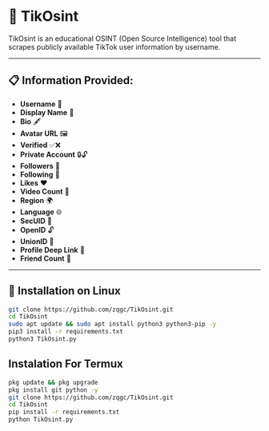 # 🎯 TikOsint

TikOsint is an educational OSINT (Open Source Intelligence) tool that scrapes publicly available TikTok user information by username.

---

## 📋 Information Provided:

- **Username** 📝  
- **Display Name** 👤  
- **Bio** 🖋️  
- **Avatar URL** 🖼️  
- **Verified** ✅❌  
- **Private Account** 🔒🔓  
- **Followers** 👥  
- **Following** 🔄  
- **Likes** ❤️  
- **Video Count** 🎥  
- **Region** 🌍  
- **Language** 🌐  
- **SecUID** 🔑  
- **OpenID** 🔓  
- **UnionID** 🔗  
- **Profile Deep Link** 🔗  
- **Friend Count** 🤝  

---

## 🐧 Installation on Linux

```bash
git clone https://github.com/zqgc/TikOsint.git
cd TikOsint
sudo apt update && sudo apt install python3 python3-pip -y
pip3 install -r requirements.txt
python3 TikOsint.py
```
## Instalation For Termux 
```bash
pkg update && pkg upgrade
pkg install git python -y
git clone https://github.com/zqgc/TikOsint.git
cd TikOsint
pip install -r requirements.txt
python TikOsint.py
